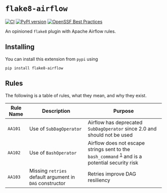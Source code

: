 # `flake8-airflow`

[![CI](https://github.com/bradleybonitatibus/flake8-airflow/actions/workflows/ci.yaml/badge.svg)](https://github.com/bradleybonitatibus/flake8-airflow/actions/workflows/ci.yaml)
[![PyPI version](https://badge.fury.io/py/flake8-airflow.svg)](https://badge.fury.io/py/flake8-airflow)
[![OpenSSF Best Practices](https://bestpractices.coreinfrastructure.org/projects/6705/badge)](https://bestpractices.coreinfrastructure.org/projects/6705)

An opinioned `flake8` plugin with Apache Airflow rules.

## Installing

You can install this extension from `pypi` using
```
pip install flake8-airflow
```

## Rules

The following is a table of rules, what they mean, and why they exist.

| Rule Name | Description | Purpose |
| --------- | ----------- | ------- |
| `AA101`   | Use of `SubDagOperator` | Airflow has deprecated `SubDagOperator` since 2.0 and should not be used |
| `AA102`   | Use of `BashOperator` | Airflow does not escape strings sent to the `bash_command` <sup>[1](https://registry.astronomer.io/providers/apache-airflow/modules/bashoperator)</sup> and is a potential security risk |
| `AA103`   | Missing `retries` default argument in `DAG` constructor | Retries improve DAG resiliency  |
